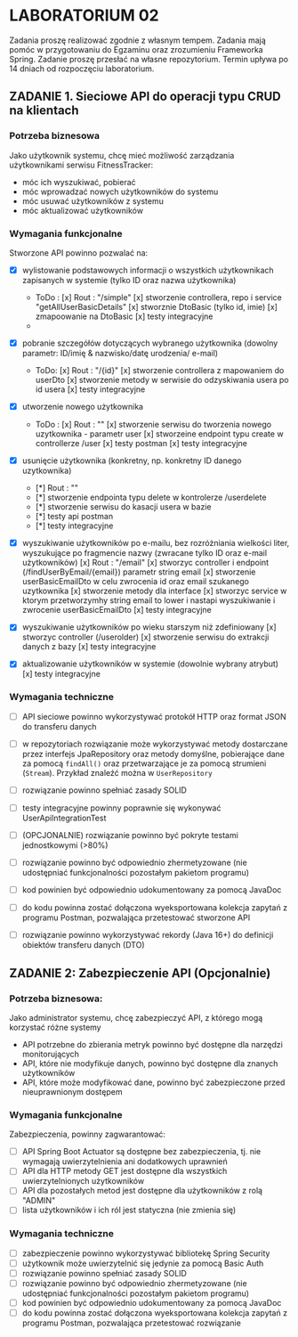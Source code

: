# LABORATORIUM 02

Zadania proszę realizować zgodnie z własnym tempem. Zadania mają pomóc w przygotowaniu do Egzaminu oraz zrozumieniu Frameworka Spring. Zadanie proszę przesłać na własne repozytorium.
Termin upływa po 14 dniach od rozpoczęciu laboratorium.

## ZADANIE 1. Sieciowe API do operacji typu CRUD na klientach

### Potrzeba biznesowa

Jako użytkownik systemu, chcę mieć możliwość zarządzania użytkownikami
serwisu FitnessTracker:

- móc ich wyszukiwać, pobierać
- móc wprowadzać nowych użytkowników do systemu
- móc usuwać użytkowników z systemu
- móc aktualizować użytkowników

### Wymagania funkcjonalne

Stworzone API powinno pozwalać na:

- [X] wylistowanie podstawowych informacji o wszystkich użytkownikach zapisanych w systemie (tylko ID oraz nazwa
  użytkownika)
  * ToDo :
    [x] Rout : "/simple"
    [x] stworzenie controllera, repo i service "getAllUserBasicDetails"
    [x] stworznie DtoBasic (tylko id, imie)
    [x] zmapoowanie na DtoBasic
    [x] testy integracyjne
  * 
- [X] pobranie szczegółów dotyczących wybranego użytkownika (dowolny parametr: ID/imię & nazwisko/datę urodzenia/ e-mail)
  * ToDo:
    [x] Rout : "/{id}"
    [x] stworzenie controllera z mapowaniem do userDto
    [x] stworzenie metody w serwisie do odzyskiwania usera po id usera 
    [x] testy integracyjne

- [X] utworzenie nowego użytkownika
  * ToDo :
    [x] Rout : ""
    [x] stworzenie serwisu do tworzenia nowego uzytkownika - parametr user
    [x] stworzeine endpoint typu create w controllerze /user
    [x] testy postman
    [x] testy integracyjne
- [X] usunięcie użytkownika (konkretny, np. konkretny ID danego uzytkownika)
    - [*] Rout : ""
    - [*] stworzenie endpointa typu delete w kontrolerze /userdelete
    - [*] stworzenie serwisu do kasacji usera w bazie
    - [*] testy api postman
    - [*] testy integracyjne
- [X] wyszukiwanie użytkowników po e-mailu, bez rozróżniania wielkości liter, wyszukujące po fragmencie nazwy (zwracane
  tylko ID oraz e-mail użytkowników)
    [x] Rout : "/email"
    [x] stworzyc controller i endpoint (/findUserByEmail/{email}) parametr string email
    [x] stworzenie userBasicEmailDto w celu zwrocenia id oraz email szukanego uzytkownika
    [x] stworzenie metody dla interface
    [x] stworzyc service w ktorym przetworzymhy string email to lower i nastapi wyszukiwanie i zwrocenie userBasicEmailDto
    [x] testy integracyjne
- [X] wyszukiwanie użytkowników po wieku starszym niż zdefiniowany
    [x] stworzyc controller (/userolder)
    [x] stworzenie serwisu do extrakcji danych z bazy
    [x] testy integracyjne
- [X] aktualizowanie użytkowników w systemie (dowolnie wybrany atrybut)
   [x] testy integracyjne

### Wymagania techniczne

- [ ] API sieciowe powinno wykorzystywać protokół HTTP oraz format JSON do transferu danych
- [ ] w repozytoriach rozwiązanie może wykorzystywać metody dostarczane przez interfejs JpaRepository oraz metody
  domyślne, pobierające dane za pomocą `findAll()` oraz przetwarzające je za pomocą strumieni (`Stream`). Przykład
  znaleźć można w `UserRepository`
- [ ] rozwiązanie powinno spełniać zasady SOLID
- [ ] testy integracyjne powinny poprawnie się wykonywać UserApiIntegrationTest
- [ ] (OPCJONALNIE) rozwiązanie powinno być pokryte testami jednostkowymi (>80%)
- [ ] rozwiązanie powinno być odpowiednio zhermetyzowane (nie udostępniać funkcjonalności pozostałym pakietom programu)
- [ ] kod powinien być odpowiednio udokumentowany za pomocą JavaDoc
- [ ] do kodu powinna zostać dołączona wyeksportowana kolekcja zapytań z programu Postman, pozwalająca przetestować
  stworzone API
- [ ] rozwiązanie powinno wykorzystywać rekordy (Java 16+) do definicji obiektów transferu danych (DTO)


## ZADANIE 2: Zabezpieczenie API (Opcjonalnie)

### Potrzeba biznesowa:

Jako administrator systemu, chcę zabezpieczyć API, z którego mogą korzystać różne systemy

- API potrzebne do zbierania metryk powinno być dostępne dla narzędzi monitorujących
- API, które nie modyfikuje danych, powinno być dostępne dla znanych użytkowników
- API, które może modyfikować dane, powinno być zabezpieczone przed nieuprawnionym dostępem

### Wymagania funkcjonalne

Zabezpieczenia, powinny zagwarantować:

- [ ] API Spring Boot Actuator są dostępne bez zabezpieczenia, tj. nie wymagają uwierzytelnienia ani dodatkowych
  uprawnień
- [ ] API dla HTTP metody GET jest dostępne dla wszystkich uwierzytelnionych użytkowników
- [ ] API dla pozostałych metod jest dostępne dla użytkowników z rolą "ADMIN"
- [ ] lista użytkowników i ich ról jest statyczna (nie zmienia się)

### Wymagania techniczne

- [ ] zabezpieczenie powinno wykorzystywać bibliotekę Spring Security
- [ ] użytkownik może uwierzytelnić się jedynie za pomocą Basic Auth
- [ ] rozwiązanie powinno spełniać zasady SOLID
- [ ] rozwiązanie powinno być odpowiednio zhermetyzowane (nie udostępniać funkcjonalności pozostałym pakietom programu)
- [ ] kod powinien być odpowiednio udokumentowany za pomocą JavaDoc
- [ ] do kodu powinna zostać dołączona wyeksportowana kolekcja zapytań z programu Postman, pozwalająca przetestować
  rozwiązanie